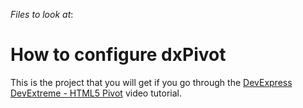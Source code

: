 <!-- default file list -->
*Files to look at*:

<!-- default file list end -->
# How to configure dxPivot


This is the project that you will get if you go through the <a href="http://www.youtube.com/watch?v=EVE8ykPZxOE&list=PL8h4jt35t1wjGvgflbHEH_e3b23AA30-z&index=18">DevExpress DevExtreme - HTML5 Pivot</a> video tutorial.

<br/>


